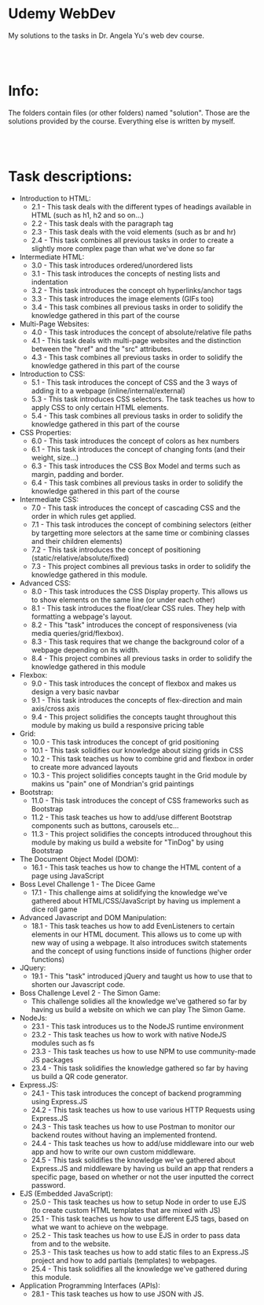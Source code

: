 # Udemy WebDev
My solutions to the tasks in Dr. Angela Yu's web dev course. 

<br/>
<br/>

# Info:
The folders contain files (or other folders) named "solution". Those are the solutions provided by the course. Everything else is written by myself.

<br/>
<br/>

# Task descriptions:
- Introduction to HTML:
    - 2.1 - This task deals with the different types of headings available in HTML (such as h1, h2 and so on...)
    - 2.2 - This task deals with the paragraph tag
    - 2.3 - This task deals with the void elements (such as br and hr)
    - 2.4 - This task combines all previous tasks in order to create a slightly more complex page than what we've done so far
- Intermediate HTML:
    - 3.0 - This task introduces ordered/unordered lists
    - 3.1 - This task introduces the concepts of nesting lists and indentation
    - 3.2 - This task introduces the concept oh hyperlinks/anchor tags
    - 3.3 - This task introduces the image elements (GIFs too)
    - 3.4 - This task combines all previous tasks in order to solidify the knowledge gathered in this part of the course
- Multi-Page Websites:
    - 4.0 - This task introduces the concept of absolute/relative file paths
    - 4.1 - This task deals with multi-page websites and the distinction between the "href" and the "src" attributes.
    - 4.3 - This task combines all previous tasks in order to solidify the knowledge gathered in this part of the course 
- Introduction to CSS:
    - 5.1 - This task introduces the concept of CSS and the 3 ways of adding it to a webpage (inline/internal/external)
    - 5.3 - This task introduces CSS selectors. The task teaches us how to apply CSS to only certain HTML elements.
    - 5.4 - This task combines all previous tasks in order to solidify the knowledge gathered in this part of the course
- CSS Properties:
    - 6.0 - This task introduces the concept of colors as hex numbers 
    - 6.1 - This task introduces the concept of changing fonts (and their weight, size...)
    - 6.3 - This task introduces the CSS Box Model and terms such as margin, padding and border.
    - 6.4 - This task combines all previous tasks in order to solidify the knowledge gathered in this part of the course
- Intermediate CSS:
    - 7.0 - This task introduces the concept of cascading CSS and the order in which rules get applied.
    - 7.1 - This task introduces the concept of combining selectors (either by targetting more selectors at the same time or combining classes and their children elements)
    - 7.2 - This task introduces the concept of positioning (static/relative/absolute/fixed)
    - 7.3 - This project combines all previous tasks in order to solidify the knowledge gathered in this module.
- Advanced CSS:
    - 8.0 - This task introduces the CSS Display property. This allows us to show elements on the same line (or under each other)
    - 8.1 - This task introduces the float/clear CSS rules. They help with formatting a webpage's layout.
    - 8.2 - This "task" introduces the concept of responsiveness (via media queries/grid/flexbox).
    - 8.3 - This task requires that we change the background color of a webpage depending on its width.
    - 8.4 - This project combines all previous tasks in order to solidify the knowledge gathered in this module 
- Flexbox:
    - 9.0 - This task introduces the concept of flexbox and makes us design a very basic navbar
    - 9.1 - This task introduces the concepts of flex-direction and main axis/cross axis 
    - 9.4 - This project solidifies the concepts taught throughout this module by making us build a responsive pricing table
- Grid: 
    - 10.0 - This task introduces the concept of grid positioning
    - 10.1 - This task solidifies our knowledge about sizing grids in CSS
    - 10.2 - This task teaches us how to combine grid and flexbox in order to create more advanced layouts
    - 10.3 - This project solidifies concepts taught in the Grid module by makins us "pain" one of Mondrian's grid paintings
- Bootstrap:
    - 11.0 - This task introduces the concept of CSS frameworks such as Bootstrap
    - 11.2 - This task teaches us how to add/use different Bootstrap components such as buttons, carousels etc...
    - 11.3 - This project solidifies the concepts introduced throughout this module by making us build a website for "TinDog" by using Bootstrap
- The Document Object Model (DOM):
    - 16.1 - This task teaches us how to change the HTML content of a page using JavaScript
- Boss Level Challenge 1 - The Dicee Game
    - 17.1 - This challenge aims at solidifying the knowledge we've gathered about HTML/CSS/JavaScript by having us implement a dice roll game
- Advanced Javascript and DOM Manipulation:
    - 18.1 - This task teaches us how to add EvenListeners to certain elements in our HTML document. This allows us to come up with new way of using a webpage. It also introduces switch statements and the concept of using functions inside of functions (higher order functions)
- JQuery:
    - 19.1 - This "task" introduced jQuery and taught us how to use that to shorten our Javascript code.
- Boss Challenge Level 2 - The Simon Game:
    - This challenge solidies all the knowledge we've gathered so far by having us build a website on which we can play The Simon Game.
- NodeJs:
    - 23.1 - This task introduces us to the NodeJS runtime environment
    - 23.2 - This task teaches us how to work with native NodeJS modules such as fs
    - 23.3 - This task teaches us how to use NPM to use community-made JS packages
    - 23.4 - This task solidifies the knowledge gathered so far by having us build a QR code generator.
- Express.JS:
    - 24.1 - This task introduces the concept of backend programming using Express.JS
    - 24.2 - This task teaches us how to use various HTTP Requests using Express.JS
    - 24.3 - This task teaches us how to use Postman to monitor our backend routes without having an implemented frontend.
    - 24.4 - This task teaches us how to add/use middleware into our web app and how to write our own custom middleware.
    - 24.5 - This task solidifies the knowledge we've gathered about Express.JS and middleware by having us build an app that renders a specific page, based on whether or not the user inputted the correct password.
- EJS (Embedded JavaScript):
    - 25.0 - This task teaches us how to setup Node in order to use EJS (to create custom HTML templates that are mixed with JS)
    - 25.1 - This task teaches us how to use different EJS tags, based on what we want to achieve on the webpage.
    - 25.2 - This task teaches us how to use EJS in order to pass data from and to the website.
    - 25.3 - This task teaches us how to add static files to an Express.JS project and how to add partials (templates) to webpages.
    - 25.4 - This task solidifies all the knowledge we've gathered during this module.
- Application Programming Interfaces (APIs):
    - 28.1 - This task teaches us how to use JSON with JS.